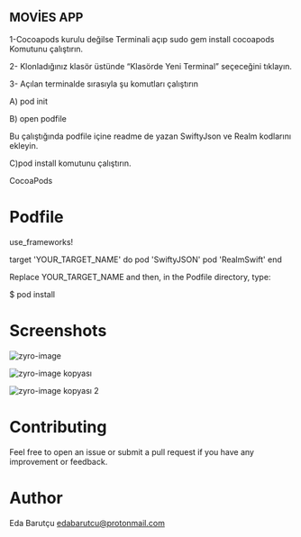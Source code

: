 ## MOVİES APP

1-Cocoapods kurulu değilse
Terminali açıp 
sudo gem install cocoapods
Komutunu çalıştırın. 

2- Klonladığınız klasör üstünde “Klasörde Yeni Terminal” seçeceğini tıklayın.

3- Açılan terminalde sırasıyla şu komutları çalıştırın

A) pod init

B) open podfile

Bu çalıştığında podfile içine readme de yazan SwiftyJson ve Realm kodlarını ekleyin.

C)pod install komutunu çalıştırın.

CocoaPods

# Podfile
use_frameworks!

target 'YOUR_TARGET_NAME' do
    pod 'SwiftyJSON'
    pod 'RealmSwift'
end

Replace YOUR_TARGET_NAME and then, in the Podfile directory, type:

$ pod install

# Screenshots

![zyro-image](https://user-images.githubusercontent.com/91742636/140605406-acd69e7e-8d1e-49f0-a306-89ee2df06841.png)

![zyro-image kopyası](https://user-images.githubusercontent.com/91742636/140605449-948231fa-63fb-48bb-be34-5bddce5b2f20.png)

![zyro-image kopyası 2](https://user-images.githubusercontent.com/91742636/140605548-ef8418b7-3a12-41cc-915c-75f986c2d484.png)


 # Contributing

Feel free to open an issue or submit a pull request if you have any improvement or feedback.

 # Author

Eda Barutçu edabarutcu@protonmail.com


